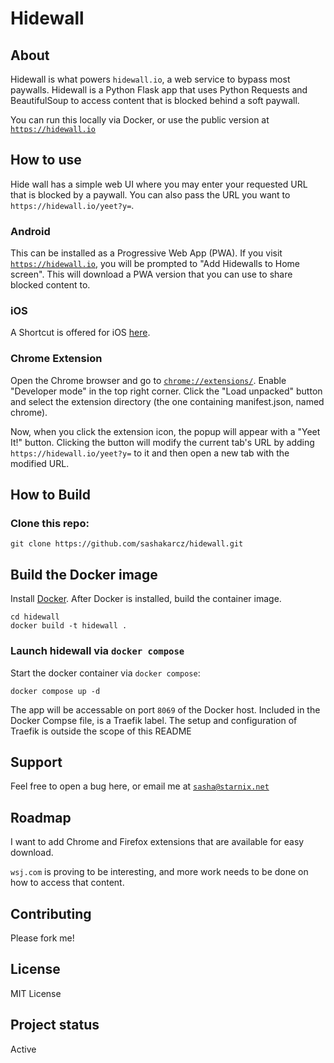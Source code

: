 # Hidewall

## About

Hidewall is what powers `hidewall.io`, a web service to bypass most paywalls. Hidewall is a Python Flask app that uses Python Requests and BeautifulSoup to access content that is blocked behind a soft paywall.

You can run this locally via Docker, or use the public version at [`https://hidewall.io`](https://hidewall.io)

## How to use

Hide wall has a simple web UI where you may enter your requested URL that is blocked by a paywall. You can also pass the URL you want to `https://hidewall.io/yeet?y=`.

### Android
This can be installed as a Progressive Web App (PWA). If you visit [`https://hidewall.io`](https://hidewall.io), you will be prompted to "Add Hidewalls to Home screen". This will download a PWA version that you can use to share blocked content to.

### iOS
A Shortcut is offered for iOS [here](https://www.icloud.com/shortcuts/3d97b3293a944f8fa83ba987a8bd5a92).

### Chrome Extension
Open the Chrome browser and go to [`chrome://extensions/`](chrome://extensions/). Enable "Developer mode" in the top right corner. Click the "Load unpacked" button and select the extension directory (the one containing manifest.json, named chrome).

Now, when you click the extension icon, the popup will appear with a "Yeet It!" button. Clicking the button will modify the current tab's URL by adding `https://hidewall.io/yeet?y=` to it and then open a new tab with the modified URL.

## How to Build


### Clone this repo:

```
git clone https://github.com/sashakarcz/hidewall.git
```

## Build the Docker image
Install [Docker](https://docs.docker.com/get-docker/). After Docker is installed, build the container image.


```
cd hidewall
docker build -t hidewall .
```

### Launch hidewall via `docker compose`

Start the docker container via `docker compose`:

```
docker compose up -d
```

The app will be accessable on port `8069` of the Docker host. Included in the Docker Compse file, is a Traefik label. The setup and configuration of Traefik is outside the scope of this README

## Support
Feel free to open a bug here, or email me at [`sasha@starnix.net`](mailto:sasha@starnix.net?subject=[GitHub]%20Hidewall)

## Roadmap
I want to add Chrome and Firefox extensions that are available for easy download.

`wsj.com` is proving to be interesting, and more work needs to be done on how to access that content.

## Contributing
Please fork me!

## License
MIT License

## Project status
Active
